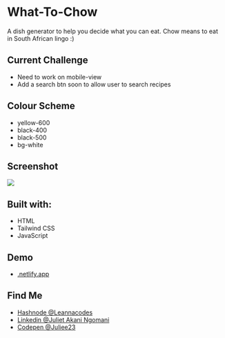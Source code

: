 # What-To-Chow
A dish generator to help you decide what you can eat. Chow means to eat in South African lingo :)

<h2>Current Challenge</h2>
<ul>
  <li>Need to work on mobile-view</li>
  <li>Add a search btn soon to allow user to search recipes</li>
</ul>

<h2>Colour Scheme</h2>
<ul>
  <li>yellow-600</li>
  <li>black-400</li>
  <li>black-500</li>
  <li>bg-white</li>
</ul>

<h2>Screenshot</h2>
<img src="https://.png">

<h2>Built with:</h2>
<ul>
  <li>HTML</li>
  <li>Tailwind CSS</li>
  <li>JavaScript</li>
</ul>

<h2>Demo</h2>
<ul>
  <li><a href="https://.netlify.app">.netlify.app</a></li>
</ul>

<h2>Find Me</h2>
<ul>
  <li><a href="https://hashnode.com/leannacodes">Hashnode @Leannacodes</a></li>
  <li><a href="https://www.linkedin.com/in/juliet-akani-ngomani-278294157/">Linkedin @Juliet Akani Ngomani</a></li>
  <li><a href="https://codepen.io/Juliee23">Codepen @Juliee23</a></li>
</ul>
